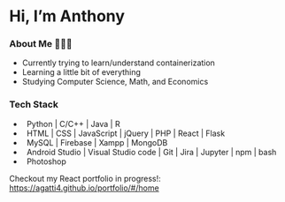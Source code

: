 <h1> Hi, I’m Anthony </h1>
<h3> About Me 👨🏻‍💻 </h3>
<ul>
  <li>Currently trying to learn/understand containerization</li>
  <li>Learning a little bit of everything</li>
  <li>Studying Computer Science, Math, and Economics</li>
</ul>  
<h3> Tech Stack </h3>

- &nbsp; Python | C/C++ | Java | R
- &nbsp; HTML | CSS | JavaScript | jQuery | PHP | React | Flask
- &nbsp; MySQL | Firebase | Xampp | MongoDB
- &nbsp; Android Studio | Visual Studio code | Git | Jira | Jupyter | npm | bash
- &nbsp; Photoshop

Checkout my React portfolio in progress!: https://agatti4.github.io/portfolio/#/home

<!---
agatti4/agatti4 is a ✨ special ✨ repository because its `README.md` (this file) appears on your GitHub profile.
You can click the Preview link to take a look at your changes.
--->
